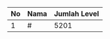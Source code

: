| No | Nama            | Jumlah Level |
|----|-----------------|--------------|
| 1  | #    |    5201        |
